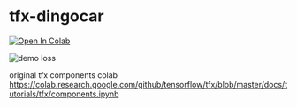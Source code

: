 # tfx-dingocar

<a href="https://colab.research.google.com/github/tall-josh/tfx-dingocar/blob/master/TFX_dingocar.ipynb" target="_blank"><img src="https://camo.githubusercontent.com/52feade06f2fecbf006889a904d221e6a730c194/68747470733a2f2f636f6c61622e72657365617263682e676f6f676c652e636f6d2f6173736574732f636f6c61622d62616467652e737667" alt="Open In Colab" data-canonical-src="https://colab.research.google.com/assets/colab-badge.svg"></a>

![demo loss](https://yamgal-server-c6l3dwv2sq-de.a.run.app/line/run_00:[1,0.5,0.25,0.125];run_02:[1,0.4,0.15,0.025]/title:Sample_Eval_Loss;x_title:epoch;y_title:loss;style:neon)

original tfx components colab
https://colab.research.google.com/github/tensorflow/tfx/blob/master/docs/tutorials/tfx/components.ipynb
